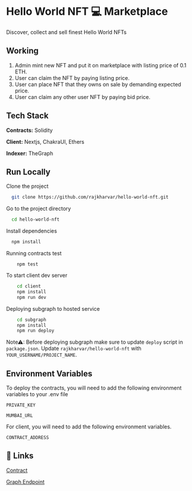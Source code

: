 # Hello World NFT 💻 Marketplace

Discover, collect and sell finest Hello World NFTs

## Working

1. Admin mint new NFT and put it on marketplace with listing price of 0.1 ETH.
2. User can claim the NFT by paying listing price.
3. User can place NFT that they owns on sale by demanding expected price.
4. User can claim any other user NFT by paying bid price.

## Tech Stack

**Contracts:** Solidity

**Client:** Nextjs, ChakraUI, Ethers

**Indexer:** TheGraph

## Run Locally

Clone the project

```bash
  git clone https://github.com/rajkharvar/hello-world-nft.git
```

Go to the project directory

```bash
  cd hello-world-nft
```

Install dependencies

```bash
  npm install
```

Running contracts test

```
    npm test
```

To start client dev server

```bash
    cd client
    npm install
    npm run dev
```

Deploying subgraph to hosted service

```bash
    cd subgraph
    npm install
    npm run deploy
```

Note⚠: Before deploying subgraph make sure to update `deploy` script in `package.json`. Update `rajkharvar/hello-world-nft` with `YOUR_USERNAME/PROJECT_NAME`.

## Environment Variables

To deploy the contracts, you will need to add the following environment variables to your .env file

`PRIVATE_KEY`

`MUMBAI_URL`

For client, you will need to add the following environment variables.

`CONTRACT_ADDRESS`

## 🔗 Links

[Contract](https://mumbai.polygonscan.com/address/0x179248E4Ae3531A24589517C0E0123AB83cD64B5)

[Graph Endpoint](https://thegraph.com/hosted-service/subgraph/rajkharvar/hello-world-nft)
